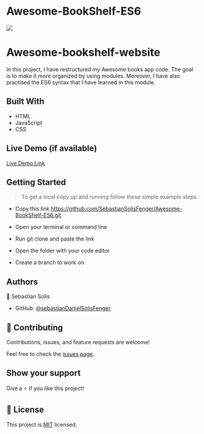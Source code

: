 # Awesome-BookShelf-ES6

![](https://img.shields.io/badge/Microverse-blueviolet)

# Awesome-bookshelf-website

In this project, I have restructured my Awesome books app code. The goal is to make it more organized by using modules. Moreover, I have also practised the ES6 syntax that I have learned in this module.

## Built With

- HTML
- JavaScript
- CSS

## Live Demo (if available)

[Live Demo Link](https://sebastiansolisfenger.github.io/Awesome-BookShelf-ES6/)

## Getting Started

> To get a local copy up and running follow these simple example steps.

- Copy this link https://github.com/SebastianSolisFenger/Awesome-BookShelf-ES6.git

- Open your terminal or command line

- Run git clone and paste the link

- Open the folder with your code editor

- Create a branch to work on

## Authors

👤 Sebastian Solis

- GitHub: [@sebastianDanielSolisFenger](https://github.com/SebastianSolisFenger)

## 🤝 Contributing

Contributions, issues, and feature requests are welcome!

Feel free to check the [issues page](../../issues/).

## Show your support

Give a ⭐️ if you like this project!

## 📝 License

This project is [MIT](./MIT.md) licensed.
